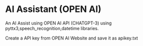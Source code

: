 # AI Assistant (OPEN AI)

An AI Assist using OPEN AI API (CHATGPT-3) using pyttx3,speech_recognition,datetime libraries.

Create a API key from OPEN AI Website and save it as apikey.txt

